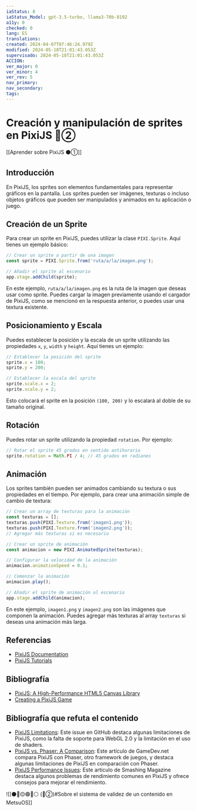 ```yaml
---
iaStatus: 8
iaStatus_Model: gpt-3.5-turbo, llama3-70b-8192
a11y: 0
checked: 0
lang: ES
translations: 
created: 2024-04-07T07:46:24.979Z
modified: 2024-05-18T21:01:43.053Z
supervisado: 2024-05-18T21:01:43.053Z
ACCION: 
ver_major: 0
ver_minor: 4
ver_rev: 5
nav_primary: 
nav_secondary: 
tags:
---
```

# Creación y manipulación de sprites en PixiJS 🔴②

[[Aprender sobre PixiJS ⚫①]]

## Introducción

En PixiJS, los sprites son elementos fundamentales para representar gráficos en la pantalla. Los sprites pueden ser imágenes, texturas o incluso objetos gráficos que pueden ser manipulados y animados en tu aplicación o juego.

## Creación de un Sprite

Para crear un sprite en PixiJS, puedes utilizar la clase `PIXI.Sprite`. Aquí tienes un ejemplo básico:

```javascript
// Crear un sprite a partir de una imagen
const sprite = PIXI.Sprite.from('ruta/a/la/imagen.png');

// Añadir el sprite al escenario
app.stage.addChild(sprite);
```

En este ejemplo, `ruta/a/la/imagen.png` es la ruta de la imagen que deseas usar como sprite. Puedes cargar la imagen previamente usando el cargador de PixiJS, como se mencionó en la respuesta anterior, o puedes usar una textura existente.

## Posicionamiento y Escala

Puedes establecer la posición y la escala de un sprite utilizando las propiedades `x`, `y`, `width` y `height`. Aquí tienes un ejemplo:

```javascript
// Establecer la posición del sprite
sprite.x = 100;
sprite.y = 200;

// Establecer la escala del sprite
sprite.scale.x = 2;
sprite.scale.y = 2;
```

Esto colocará el sprite en la posición `(100, 200)` y lo escalará al doble de su tamaño original.

## Rotación

Puedes rotar un sprite utilizando la propiedad `rotation`. Por ejemplo:

```javascript
// Rotar el sprite 45 grados en sentido antihorario
sprite.rotation = Math.PI / 4; // 45 grados en radianes
```

## Animación

Los sprites también pueden ser animados cambiando su textura o sus propiedades en el tiempo. Por ejemplo, para crear una animación simple de cambio de textura:

```javascript
// Crear un array de texturas para la animación
const texturas = [];
texturas.push(PIXI.Texture.from('imagen1.png'));
texturas.push(PIXI.Texture.from('imagen2.png'));
// Agregar más texturas si es necesario

// Crear un sprite de animación
const animacion = new PIXI.AnimatedSprite(texturas);

// Configurar la velocidad de la animación
animacion.animationSpeed = 0.1;

// Comenzar la animación
animacion.play();

// Añadir el sprite de animación al escenario
app.stage.addChild(animacion);
```

En este ejemplo, `imagen1.png` y `imagen2.png` son las imágenes que componen la animación. Puedes agregar más texturas al array `texturas` si deseas una animación más larga.

## Referencias

* [PixiJS Documentation](https://pixijs.com/docs/)
* [PixiJS Tutorials](https://pixijs.com/tutorials/)

## Bibliografía

* [PixiJS: A High-Performance HTML5 Canvas Library](https://www.smashingmagazine.com/2014/06/pixijs-high-performance-html5-canvas-library/)
* [Creating a PixiJS Game](https://www.gamedev.net/articles/programming/general-programming/creating-a-pixijs-game-r3014/)

## Bibliografía que refuta el contenido

* [PixiJS Limitations](https://github.com/pixijs/pixi.js/issues/4444): Este issue en GitHub destaca algunas limitaciones de PixiJS, como la falta de soporte para WebGL 2.0 y la limitación en el uso de shaders.
* [PixiJS vs. Phaser: A Comparison](https://www.gamedev.net/articles/programming/general-programming/pixijs-vs-phaser-a-comparison-r3015/): Este artículo de GameDev.net compara PixiJS con Phaser, otro framework de juegos, y destaca algunas limitaciones de PixiJS en comparación con Phaser.
* [PixiJS Performance Issues](https://www.smashingmagazine.com/2019/02/pixijs-performance-issues/): Este artículo de Smashing Magazine destaca algunos problemas de rendimiento comunes en PixiJS y ofrece consejos para mejorar el rendimiento.


![[⚫🔴🟡🟢🔵⚪ (🔴②)#Sobre el sistema de validez de un contenido en MetsuOS]]